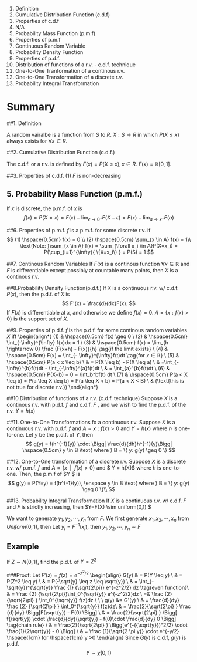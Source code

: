 1. Definition
2. Cumulative Distribution Function (c.d.f)
3. Properties of c.d.f
4. N/A
5. Probability Mass Function (p.m.f)
6. Properties of p.m.f
7. Continuous Random Variable
8. Probability Density Function
9. Properties of p.d.f.
10. Distribution of functions of a r.v. - c.d.f. technique
11. One-to-One Tranformation of a continous r.v.
12. One-to-One Transformation of a discrete r.v.
13. Probability Integral Transformation

# Summary
##1. Definition

A random vairalbe is a function from $S$ to $R$. $X: S \rightarrow R$ in which $P(X \leq x)$ always exists for $\forall x \in R.$

##2. Cumulative Distribution Function (c.d.f.)

The c.d.f. or a r.v. is defined by $F(x) = P(X \leq x), x \in R$.
$F(x) = \mathbb R [0,1].$

##3. Properties of c.d.f.
(1) $F$ is non-decreasing


## 5. Probability Mass Function (p.m.f.)
If $x$ is discrete, the p.m.f. of $x$ is 
$$
f(x)=P(X=x)=F(x) - \lim_{\epsilon \rightarrow 0^+ }F(X-\epsilon) = 
F(x) - \lim_{a \rightarrow x^- }F(a)
$$

##6. Properties of p.m.f.
$f$ is a p.m.f. for some discrete r.v. if
$$
(1) \hspace{0.5cm} f(x) = 0 \\
(2) \hspace{0.5cm} \sum_{x \in A} f(x) = 1\\
\text{Note: }\sum_{x \in A} f(x) = \sum_{\forall x_i \in A}P(X=x_i) = P(\cup_{i=1}^{\infty}{ \{X=x_i\} } = P(S) = 1
$$

##7. Continous Random Variables
If $F(x)$ is a continous function $\forall x \in \mathbb R$ and $F$ is differentiable except possibly at countable many points, then $X$ is a continous r.v.

##8.Probability Density Function(p.d.f.)
If $X$ is a continuous r.v. w/ c.d.f. $P(x)$, then the p.d.f. of $X$ is
$$
F'(x) = \frac{d}{dx}F(x).
$$
If $F(x)$ is differentiable at $x$,  and otherwise we define $f(x) = 0$.
$A=\{  x:f(x)>0 \}$ is the support set of $X$.

##9. Properties of p.d.f.
$f$ is the p.d.f. for some continous random variables $X$ iff
\begin{align*}
(1) & \hspace{0.5cm} f(x) \geq 0 \\
(2) & \hspace{0.5cm} \int_{-\infty}^{\infty} f(x)dx = 1 \\
(3) & \hspace{0.5cm} f(x) = \lim_{h \rightarrow 0} \frac {F(x+h) - F(x)}{h} \tag{if the limit exists} \\
(4) & \hspace{0.5cm} F(x) = \int_{- \infty}^{\infty}f(t)dt \tag{for $x \in \mathbb R$} \\
(5) & \hspace{0.5cm} P(a < x \leq b) \\
& = P(X \leq b) - P(X \leq a) \\ 
& =\int_{-\infty}^{b}f(t)dt - \int_{-\infty}^{a}f(t)dt  \\
& = \int_{a}^{b}f(t)dt \\
(6) & \hspace{0.5cm} P(X=b) = 0 = \int_b^bf(t) dt \\
(7) & \hspace{0.5cm} P(a < X \leq b) = P(a \leq X \leq b) = P(a \leq X < b) = P(a < X < B) \\ 
& (\text{this is not true for discrete r.v.})
\end{align*}

##10.Distribution of functions of a r.v. (c.d.f. technique)
Suppose $X$ is a continous r.v. with p.d.f. $f$ and c.d.f. $F$ , and we wish to find the p.d.f. of the r.v. $Y=h(x)$

##11. One-to-One Transformations fo a continuous r.v.
Suppose $X$ is a continuous r.v. with p.d.f. $f$ and $A={x:f(x)>0}$ and $Y=h(x)$ where $h$ is one-to-one. Let $y$ be the p.d.f. of $Y$, then 
$$
g(y) = f(h^{-1}(y)) \cdot \Bigg| \frac{d}{dh}h^{-1}(y)\Bigg| \hspace{0.5cm} y \in B \text{ where } B = \{ y: g(y) \geq 0 \}
$$

##12. One-to-One transformation of a discrete r.v.
Suppose $X$ is a discrete r.v. w/ p.m.f. $f$ and $A= \{ x \enspace | \enspace f(x) > 0 \}$ and $ Y = h(X)$ where $h$ is one-to-one. Then, the p.m.f of $Y $ is
$$
g(y) = P(Y=y) = f(h^{-1}(y)), \enspace  y \in B \text{ where } B = \{ y: g(y) \geq 0 \}\\
$$

##13. Probability Integral Transformation
If $X$ is a continuous r.v. w/ c.d.f. $F$ and $F$ is strictly increasing, then $Y=F(X) \sim uniform(0,1)  $

We want to generate $y_1,y_2,\cdots,y_n$ from $F.$
We first generate $x_1,x_2, \cdots, x_n$ from $Uniform(0,1)$, then 
Let $y_i = F^{-1}(x_i)$, then $y_1,y_2, \cdots, y_n \sim F$



## Example
If $Z \sim N(0,1)$, find the p.d.f. of $Y=Z^2$

###Proof:
Let $F'(z)=f(z) = e^{-z^2/2}$ 
\begin{align}
G(y) & = P(Y \leq y) \\
& = P(Z^2 \leq y) \\
& = P(-\sqrt{y} \leq z \leq \sqrt{y}) \\
& = \int_{-\sqrt{y}}^{\sqrt{y}} \frac {1} {\sqrt{2\pi}} e^{-z^2/2} dz \tag{even function}\\
& = \frac {2} {\sqrt{2\pi}}\int_0^{\sqrt{y}} e^{-z^2/2}dz \\
=& \frac {2} {\sqrt{2\pi} } \int_0^{\sqrt{y}} f(z)dz \\
\\
\\
g(y) &= G'(y) \\
& = \frac{d}{dy} \frac {2} {\sqrt{2\pi} } \int_0^{\sqrt{y}} f(z)dz\\
& = \frac{2}{\sqrt{2\pi} } \frac {d}{dy} \Bigg[F(\sqrt{y}) - F(0) \Bigg] \\
& = \frac{2}{\sqrt{2\pi} }  \Bigg[  f(\sqrt{y}) \cdot \frac{d}{dy}(\sqrt{y}) - f(0)\cdot \frac{d}{dy} 0 \Bigg] \tag{chain rule} \\
& = \frac{2}{\sqrt{2\pi} } \Bigg[e^{-({\sqrt{y}})^2/2} \cdot \frac{1}{2\sqrt{y}} - 0 \Bigg] \\
& = \frac {1}{\sqrt{2 \pi y}} \cdot e^{-y/2} \hspace{1cm} for \hspace{1cm} y >0
\end{align}
Since $G(y)$ is c.d.f, $g(y)$ is p.d.f.
$$
Y \sim \chi(0,1)
$$